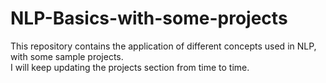 # NLP-Basics-with-some-projects
This repository contains the application of  different concepts used in NLP, with some sample projects. <br>
I will keep updating the projects section from time to time.
